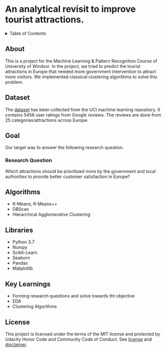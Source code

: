 # An analytical revisit to improve tourist attractions.
<!-- TABLE OF CONTENTS -->
<details>
  <summary>Table of Contents</summary>
  <ol>
    <li>About</li>
    <li>Dataset</li>
    <li>Goal</li>
    <ul>
      <li>Research Questions</li>
      <li>Hypotheses</li>
    </ul>
    <li>Algorithms</li>
    <li>Libraries</li>
    <li>Contribution</li>
    <li>License</li>
  </ol>
</details>

## About
This is a project for the Machine Learning &amp; Pattern Recognition Course of University of Windsor. In the project, we tried to predict the tourist attractions in Europe that needed more government intervention to attract more visitors. We implemented classical clustering algorithms to solve this problem.

## Dataset
The <a href="https://archive.ics.uci.edu/ml/datasets/Tarvel+Review+Ratings">dataset</a> has been collected from the UCI machine learning repository. It contains 5456 user ratings from Google reviews. The reviews are done from 25 categories/attractions across Europe.
## Goal
Our target was to answer the following research question.
  ### Research Question
  Which attractions should be prioritized more by the government and local authorities to provide better customer satisfaction in Europe?
  
## Algorithms
- K-Means, K-Means++ 
- DBScan
- Hierarchical Agglomerative Clustering 

## Libraries
- Python 3.7
- Numpy
- Scikit-Learn
- Seaborn
- Pandas
- Matplotlib

## Key Learnings
- Forming research questions and solve towards tht objective
- EDA
- Clustering Algorithms

## License

This project is licensed under the terms of the MIT license and protected by Udacity Honor Code and Community Code of Conduct. See <a href="LICENSE.md">license</a> and <a href="LICENSE.DISCLAIMER.md">disclaimer</a>.

